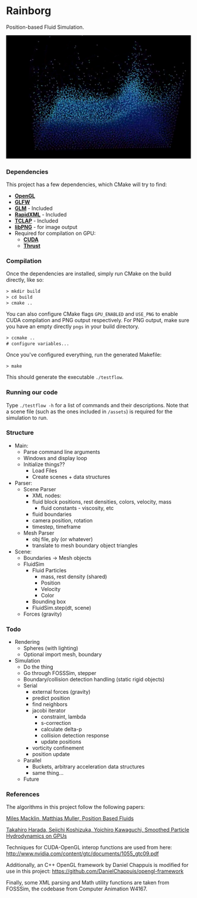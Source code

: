 # Rainborg
Position-based Fluid Simulation.

![Screencap from dambreak.xml](./results/grid-dambreak.png)

### Dependencies

This project has a few dependencies, which CMake will try to find:

- [**OpenGL**](https://www.opengl.org/)
- [**GLFW**](http://www.glfw.org/)
- [**GLM**](http://glm.g-truc.net/0.9.6/index.html) - Included
- [**RapidXML**](http://rapidxml.sourceforge.net/) - Included
- [**TCLAP**](http://tclap.sourceforge.net/) - Included
- [**libPNG**](http://libpng.sourceforge.net/) - for image output
- Required for compilation on GPU:
    - [**CUDA**](http://www.nvidia.com/object/cuda_home_new.html)
    - [**Thrust**](https://thrust.github.io/)

### Compilation

Once the dependencies are installed, simply run CMake on the build directly, like so:

    > mkdir build
    > cd build
    > cmake ..

You can also configure CMake flags `GPU_ENABLED` and `USE_PNG` to enable CUDA compilation and PNG output respectively. For PNG output, make sure you have an empty directly `pngs` in your build directory.

    > ccmake ..
    # configure variables...

Once you've configured everything, run the generated Makefile:

    > make

This should generate the executable `./testflow`.

### Running our code

Type `./testflow -h` for a list of commands and their descriptions. Note that a scene file (such as the ones included in `/assets`) is required for the simulation to run.

### Structure
- Main:
    + Parse command line arguments
    + Windows and display loop
    + Initialize things??
        - Load Files
        - Create scenes + data structures
- Parser:
    + Scene Parser
        - XML nodes:
        - fluid block positions, rest densities, colors, velocity, mass
            * fluid constants - viscosity, etc
        - fluid boundaries
        - camera position, rotation
        - timestep, timeframe
    + Mesh Parser
        - obj file, ply (or whatever)
        - translate to mesh boundary object triangles
- Scene:
    + Boundaries -> Mesh objects
    + FluidSim
        - Fluid Particles
            - mass, rest density (shared)
            - Position
            - Velocity
            - Color
        - Bounding box
        - FluidSim.step(dt, scene)
    + Forces (gravity)

### Todo

- Rendering
    + Spheres (with lighting)
    + Optional import mesh, boundary
- Simulation
    + Do the thing
    + Go through FOSSSim, stepper
    + Boundary/collision detection handling (static rigid objects)
    + Serial
        * external forces (gravity)
        * predict position
        * find neighbors
        * jacobi iterator
            - constraint, lambda
            - s-correction
            - calculate delta-p
            - collision detection response
            - update positions
        * vorticity confinement
        * position update
    + Parallel
        * Buckets, arbitrary acceleration data structures
        * same thing...
    + Future

### References

The algorithms in this project follow the following papers:

[Miles Macklin, Matthias Muller, Position Based Fluids](http://mmacklin.com/pbf_sig_preprint.pdf)

[Takahiro Harada, Seiichi Koshizuka, Yoichiro Kawaguchi, Smoothed Particle Hydrodynamics on GPUs](http://www.inf.ufrgs.br/cgi2007/cd_cgi/papers/harada.pdf)

Techniques for CUDA-OpenGL interop functions are used from here: http://www.nvidia.com/content/gtc/documents/1055_gtc09.pdf

Additionally, an C++ OpenGL framework by Daniel Chappuis is modified for use in this project: https://github.com/DanielChappuis/opengl-framework

Finally, some XML parsing and Math utility functions are taken from FOSSSim, the codebase from Computer Animation W4167.
